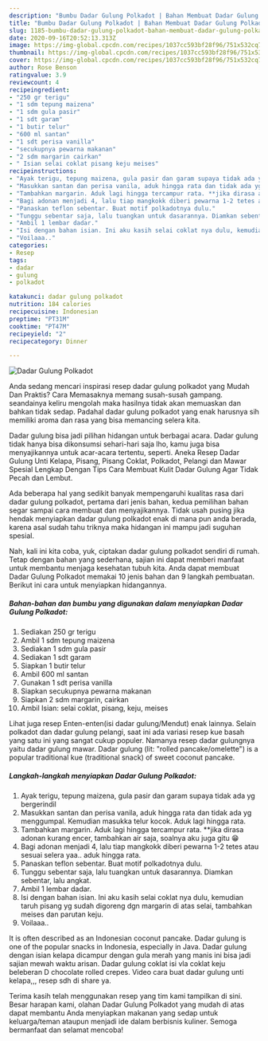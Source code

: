 ```yaml
---
description: "Bumbu Dadar Gulung Polkadot | Bahan Membuat Dadar Gulung Polkadot Yang Bisa Manjain Lidah"
title: "Bumbu Dadar Gulung Polkadot | Bahan Membuat Dadar Gulung Polkadot Yang Bisa Manjain Lidah"
slug: 1185-bumbu-dadar-gulung-polkadot-bahan-membuat-dadar-gulung-polkadot-yang-bisa-manjain-lidah
date: 2020-09-16T20:52:13.313Z
image: https://img-global.cpcdn.com/recipes/1037cc593bf28f96/751x532cq70/dadar-gulung-polkadot-foto-resep-utama.jpg
thumbnail: https://img-global.cpcdn.com/recipes/1037cc593bf28f96/751x532cq70/dadar-gulung-polkadot-foto-resep-utama.jpg
cover: https://img-global.cpcdn.com/recipes/1037cc593bf28f96/751x532cq70/dadar-gulung-polkadot-foto-resep-utama.jpg
author: Rose Benson
ratingvalue: 3.9
reviewcount: 4
recipeingredient:
- "250 gr terigu"
- "1 sdm tepung maizena"
- "1 sdm gula pasir"
- "1 sdt garam"
- "1 butir telur"
- "600 ml santan"
- "1 sdt perisa vanilla"
- "secukupnya pewarna makanan"
- "2 sdm margarin cairkan"
- " Isian selai coklat pisang keju meises"
recipeinstructions:
- "Ayak terigu, tepung maizena, gula pasir dan garam supaya tidak ada yg bergerindil"
- "Masukkan santan dan perisa vanila, aduk hingga rata dan tidak ada yg menggumpal. Kemudian masukka telur kocok. Aduk lagi hingga rata."
- "Tambahkan margarin. Aduk lagi hingga tercampur rata. **jika dirasa adonan kurang encer, tambahkan air saja, soalnya aku juga gitu 😁"
- "Bagi adonan menjadi 4, lalu tiap mangkokk diberi pewarna 1-2 tetes atau sesuai selera yaa.. aduk hingga rata."
- "Panaskan teflon sebentar. Buat motif polkadotnya dulu."
- "Tunggu sebentar saja, lalu tuangkan untuk dasarannya. Diamkan sebentar, lalu angkat."
- "Ambil 1 lembar dadar."
- "Isi dengan bahan isian. Ini aku kasih selai coklat nya dulu, kemudian taruh pisang yg sudah digoreng dgn margarin di atas selai, tambahkan meises dan parutan keju."
- "Voilaaa.."
categories:
- Resep
tags:
- dadar
- gulung
- polkadot

katakunci: dadar gulung polkadot 
nutrition: 184 calories
recipecuisine: Indonesian
preptime: "PT31M"
cooktime: "PT47M"
recipeyield: "2"
recipecategory: Dinner

---
```



![Dadar Gulung Polkadot](https://img-global.cpcdn.com/recipes/1037cc593bf28f96/751x532cq70/dadar-gulung-polkadot-foto-resep-utama.jpg)

Anda sedang mencari inspirasi resep dadar gulung polkadot yang Mudah Dan Praktis? Cara Memasaknya memang susah-susah gampang. seandainya keliru mengolah maka hasilnya tidak akan memuaskan dan bahkan tidak sedap. Padahal dadar gulung polkadot yang enak harusnya sih memiliki aroma dan rasa yang bisa memancing selera kita.

Dadar gulung bisa jadi pilihan hidangan untuk berbagai acara. Dadar gulung tidak hanya bisa dikonsumsi sehari-hari saja lho, kamu juga bisa menyajikannya untuk acar-acara tertentu, seperti. Aneka Resep Dadar Gulung Unti Kelapa, Pisang, Pisang Coklat, Polkadot, Pelangi dan Mawar Spesial Lengkap Dengan Tips Cara Membuat Kulit Dadar Gulung Agar Tidak Pecah dan Lembut.

Ada beberapa hal yang sedikit banyak mempengaruhi kualitas rasa dari dadar gulung polkadot, pertama dari jenis bahan, kedua pemilihan bahan segar sampai cara membuat dan menyajikannya. Tidak usah pusing jika hendak menyiapkan dadar gulung polkadot enak di mana pun anda berada, karena asal sudah tahu triknya maka hidangan ini mampu jadi suguhan spesial.


Nah, kali ini kita coba, yuk, ciptakan dadar gulung polkadot sendiri di rumah. Tetap dengan bahan yang sederhana, sajian ini dapat memberi manfaat untuk membantu menjaga kesehatan tubuh kita. Anda dapat membuat Dadar Gulung Polkadot memakai 10 jenis bahan dan 9 langkah pembuatan. Berikut ini cara untuk menyiapkan hidangannya.

<!--inarticleads1-->

##### Bahan-bahan dan bumbu yang digunakan dalam menyiapkan Dadar Gulung Polkadot:

1. Sediakan 250 gr terigu
1. Ambil 1 sdm tepung maizena
1. Sediakan 1 sdm gula pasir
1. Sediakan 1 sdt garam
1. Siapkan 1 butir telur
1. Ambil 600 ml santan
1. Gunakan 1 sdt perisa vanilla
1. Siapkan secukupnya pewarna makanan
1. Siapkan 2 sdm margarin, cairkan
1. Ambil  Isian: selai coklat, pisang, keju, meises


Lihat juga resep Enten-enten(isi dadar gulung/Mendut) enak lainnya. Selain polkadot dan dadar gulung pelangi, saat ini ada variasi resep kue basah yang satu ini yang sangat cukup populer. Namanya resep dadar gulungnya yaitu dadar gulung mawar. Dadar gulung (lit: &#34;rolled pancake/omelette&#34;) is a popular traditional kue (traditional snack) of sweet coconut pancake. 

<!--inarticleads2-->

##### Langkah-langkah menyiapkan Dadar Gulung Polkadot:

1. Ayak terigu, tepung maizena, gula pasir dan garam supaya tidak ada yg bergerindil
1. Masukkan santan dan perisa vanila, aduk hingga rata dan tidak ada yg menggumpal. Kemudian masukka telur kocok. Aduk lagi hingga rata.
1. Tambahkan margarin. Aduk lagi hingga tercampur rata. **jika dirasa adonan kurang encer, tambahkan air saja, soalnya aku juga gitu 😁
1. Bagi adonan menjadi 4, lalu tiap mangkokk diberi pewarna 1-2 tetes atau sesuai selera yaa.. aduk hingga rata.
1. Panaskan teflon sebentar. Buat motif polkadotnya dulu.
1. Tunggu sebentar saja, lalu tuangkan untuk dasarannya. Diamkan sebentar, lalu angkat.
1. Ambil 1 lembar dadar.
1. Isi dengan bahan isian. Ini aku kasih selai coklat nya dulu, kemudian taruh pisang yg sudah digoreng dgn margarin di atas selai, tambahkan meises dan parutan keju.
1. Voilaaa..


It is often described as an Indonesian coconut pancake. Dadar gulung is one of the popular snacks in Indonesia, especially in Java. Dadar gulung dengan isian kelapa dicampur dengan gula merah yang manis ini bisa jadi sajian mewah waktu arisan. Dadar gulung coklat isi vla coklat keju beleberan D chocolate rolled crepes. Video cara buat dadar gulung unti kelapa,,, resep sdh di share ya. 

Terima kasih telah menggunakan resep yang tim kami tampilkan di sini. Besar harapan kami, olahan Dadar Gulung Polkadot yang mudah di atas dapat membantu Anda menyiapkan makanan yang sedap untuk keluarga/teman ataupun menjadi ide dalam berbisnis kuliner. Semoga bermanfaat dan selamat mencoba!

